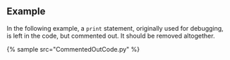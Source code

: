 
## Example
In the following example, a `print` statement, originally used for debugging, is left in the code, but commented out. It should be removed altogether.

{% sample src="CommentedOutCode.py" %}
